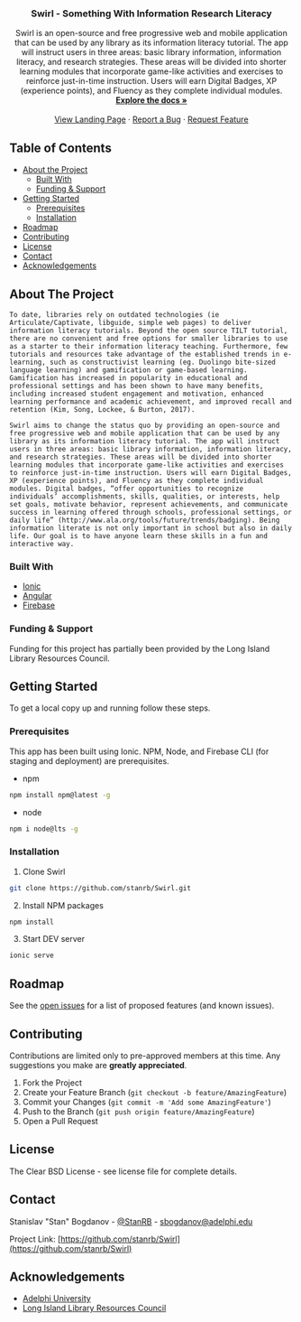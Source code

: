 <!-- PROJECT INTRO -->
<p align="center">
  <h3 align="center">Swirl - Something With Information Research Literacy</h3>

  <p align="center">
  Swirl is an open-source and free progressive web and mobile application that can be used by any library as its information literacy tutorial. The app will instruct users in three areas: basic library information, information literacy, and research strategies. These areas will be divided into shorter learning modules that incorporate game-like activities and exercises to reinforce just-in-time instruction. Users will earn Digital Badges, XP (experience points), and Fluency as they complete individual modules.
    <br />
    <a href="https://github.com/stanrb/Swirl"><strong>Explore the docs »</strong></a>
    <br />
    <br />
    <a href="#">View Landing Page</a>
    ·
    <a href="https://github.com/stanrb/Swirl/issues">Report a Bug</a>
    ·
    <a href="https://github.com/stanrb/Swirl/issues">Request Feature</a>
  </p>
</p>

<!-- TABLE OF CONTENTS -->

## Table of Contents

- [About the Project](#about-the-project)
  - [Built With](#built-with)
  - [Funding & Support](#funding)
- [Getting Started](#getting-started)
  - [Prerequisites](#prerequisites)
  - [Installation](#installation)
- [Roadmap](#roadmap)
- [Contributing](#contributing)
- [License](#license)
- [Contact](#contact)
- [Acknowledgements](#acknowledgements)

<!-- ABOUT THE PROJECT -->

## About The Project

    To date, libraries rely on outdated technologies (ie Articulate/Captivate, libguide, simple web pages) to deliver information literacy tutorials. Beyond the open source TILT tutorial, there are no convenient and free options for smaller libraries to use as a starter to their information literacy teaching. Furthermore, few tutorials and resources take advantage of the established trends in e-learning, such as constructivist learning (eg. Duolingo bite-sized language learning) and gamification or game-based learning. Gamification has increased in popularity in educational and professional settings and has been shown to have many benefits, including increased student engagement and motivation, enhanced learning performance and academic achievement, and improved recall and retention (Kim, Song, Lockee, & Burton, 2017).
    
    Swirl aims to change the status quo by providing an open-source and free progressive web and mobile application that can be used by any library as its information literacy tutorial. The app will instruct users in three areas: basic library information, information literacy, and research strategies. These areas will be divided into shorter learning modules that incorporate game-like activities and exercises to reinforce just-in-time instruction. Users will earn Digital Badges, XP (experience points), and Fluency as they complete individual modules. Digital badges, “offer opportunities to recognize individuals’ accomplishments, skills, qualities, or interests, help set goals, motivate behavior, represent achievements, and communicate success in learning offered through schools, professional settings, or daily life” (http://www.ala.org/tools/future/trends/badging). Being information literate is not only important in school but also in daily life. Our goal is to have anyone learn these skills in a fun and interactive way.

### Built With

- [Ionic](https://ionicframework.com/)
- [Angular](https://angular.io/)
- [Firebase](https://firebase.google.com/)

### Funding & Support

Funding for this project has partially been provided by the Long Island Library Resources Council.

<!-- GETTING STARTED -->

## Getting Started

To get a local copy up and running follow these steps.

### Prerequisites

This app has been built using Ionic. NPM, Node, and Firebase CLI (for staging and deployment) are prerequisites.

- npm

```sh
npm install npm@latest -g
```

- node

```sh
npm i node@lts -g
```

### Installation

1. Clone Swirl

```sh
git clone https://github.com/stanrb/Swirl.git
```

2. Install NPM packages

```sh
npm install
```

3. Start DEV server

```sh
ionic serve
```

<!-- ROADMAP -->

## Roadmap

See the [open issues](https://github.com/stanrb/Swirl/issues) for a list of proposed features (and known issues).

<!-- CONTRIBUTING -->

## Contributing

Contributions are limited only to pre-approved members at this time. Any suggestions you make are **greatly appreciated**.

1. Fork the Project
2. Create your Feature Branch (`git checkout -b feature/AmazingFeature`)
3. Commit your Changes (`git commit -m 'Add some AmazingFeature'`)
4. Push to the Branch (`git push origin feature/AmazingFeature`)
5. Open a Pull Request

<!-- LICENSE -->

## License

The Clear BSD License - see license file for complete details.

<!-- CONTACT -->

## Contact

Stanislav "Stan" Bogdanov - [@StanRB](https://twitter.com/StanRB) - sbogdanov@adelphi.edu

Project Link: [https://github.com/stanrb/Swirl](https://github.com/stanrb/Swirl)

<!-- ACKNOWLEDGEMENTS -->

## Acknowledgements

- [Adelphi University](https://adelphi.edu)
- [Long Island Library Resources Council](https://www.lilrc.org/)